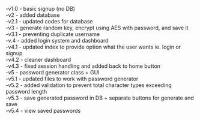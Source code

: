 -v1.0 - basic signup (no DB)<br/>
-v2 - added database<br/>
-v2.1 - updated codes for database<br/>
-v3 - generate random key, encrypt using AES with password, and save it<br/>
-v3.1 - preventing duplicate username<br/>
-v.4 - added login system and dashboard<br/>
-v4.1 - updated index to provide option what the user wants ie. login or signup<br/>
-v4.2 - cleaner dashboard <br/>
-v4.3 - fixed session handling and added back to home button <br/>
-v5 -  password generator class + GUI <br/>
-v5.1 - updated files to work with password generator <br/>
-v5.2 - added validation to prevent total character types exceeding password length <br/>
-v5.3 - save generated password in DB + separate buttons for generate and save <br/>
-v5.4 - view saved passwords<br/>
 
